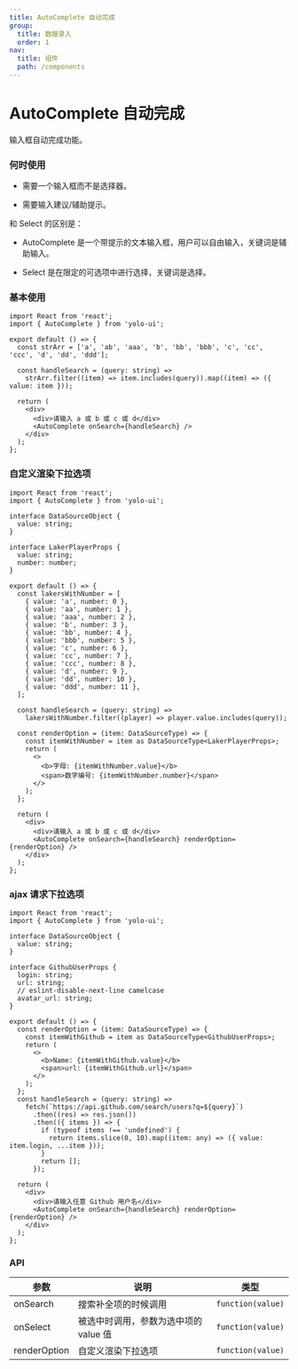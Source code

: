 ```yaml
---
title: AutoComplete 自动完成
group:
  title: 数据录入
  order: 1
nav:
  title: 组件
  path: /components
---
```


# AutoComplete 自动完成

输入框自动完成功能。

### 何时使用

- 需要一个输入框而不是选择器。

- 需要输入建议/辅助提示。

和 Select 的区别是：

- AutoComplete 是一个带提示的文本输入框，用户可以自由输入，关键词是辅助输入。

- Select 是在限定的可选项中进行选择，关键词是选择。

### 基本使用

```tsx
import React from 'react';
import { AutoComplete } from 'yolo-ui';

export default () => {
  const strArr = ['a', 'ab', 'aaa', 'b', 'bb', 'bbb', 'c', 'cc', 'ccc', 'd', 'dd', 'ddd'];

  const handleSearch = (query: string) =>
    strArr.filter((item) => item.includes(query)).map((item) => ({ value: item }));

  return (
    <div>
      <div>请输入 a 或 b 或 c 或 d</div>
      <AutoComplete onSearch={handleSearch} />
    </div>
  );
};
```

### 自定义渲染下拉选项

```tsx
import React from 'react';
import { AutoComplete } from 'yolo-ui';

interface DataSourceObject {
  value: string;
}

interface LakerPlayerProps {
  value: string;
  number: number;
}

export default () => {
  const lakersWithNumber = [
    { value: 'a', number: 0 },
    { value: 'aa', number: 1 },
    { value: 'aaa', number: 2 },
    { value: 'b', number: 3 },
    { value: 'bb', number: 4 },
    { value: 'bbb', number: 5 },
    { value: 'c', number: 6 },
    { value: 'cc', number: 7 },
    { value: 'ccc', number: 8 },
    { value: 'd', number: 9 },
    { value: 'dd', number: 10 },
    { value: 'ddd', number: 11 },
  ];

  const handleSearch = (query: string) =>
    lakersWithNumber.filter((player) => player.value.includes(query));

  const renderOption = (item: DataSourceType) => {
    const itemWithNumber = item as DataSourceType<LakerPlayerProps>;
    return (
      <>
        <b>字母: {itemWithNumber.value}</b>
        <span>数字编号: {itemWithNumber.number}</span>
      </>
    );
  };

  return (
    <div>
      <div>请输入 a 或 b 或 c 或 d</div>
      <AutoComplete onSearch={handleSearch} renderOption={renderOption} />
    </div>
  );
};
```

### ajax 请求下拉选项

```tsx
import React from 'react';
import { AutoComplete } from 'yolo-ui';

interface DataSourceObject {
  value: string;
}

interface GithubUserProps {
  login: string;
  url: string;
  // eslint-disable-next-line camelcase
  avatar_url: string;
}

export default () => {
  const renderOption = (item: DataSourceType) => {
    const itemWithGithub = item as DataSourceType<GithubUserProps>;
    return (
      <>
        <b>Name: {itemWithGithub.value}</b>
        <span>url: {itemWithGithub.url}</span>
      </>
    );
  };
  const handleSearch = (query: string) =>
    fetch(`https://api.github.com/search/users?q=${query}`)
      .then((res) => res.json())
      .then(({ items }) => {
        if (typeof items !== 'undefined') {
          return items.slice(0, 10).map((item: any) => ({ value: item.login, ...item }));
        }
        return [];
      });

  return (
    <div>
      <div>请输入任意 Github 用户名</div>
      <AutoComplete onSearch={handleSearch} renderOption={renderOption} />
    </div>
  );
};
```

### API

| 参数         | 说明                                  | 类型              |
| ------------ | ------------------------------------- | ----------------- |
| onSearch     | 搜索补全项的时候调用                  | `function(value)` |
| onSelect     | 被选中时调用，参数为选中项的 value 值 | `function(value)` |
| renderOption | 自定义渲染下拉选项                    | `function(value)` |
